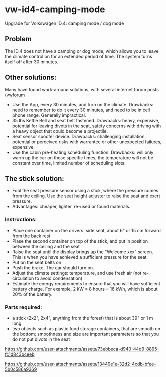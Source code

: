 # vw-id4-camping-mode
Upgrade for Volkswagen ID.4: camping mode / dog mode

## Problem

The ID.4 does not have a camping or dog mode, which allows you to leave the climate control on for an extended period of time.  The system turns itself off after 30 minutes.

## Other solutions:

Many have found work-around solutions, with several internet forum posts ([vwforum](https://www.vwidtalk.com/threads/the-current-state-of-camping-mode-hacks.15066/)
* Use the App, every 30 minutes, and turn on the climate.  Drawbacks: need to remember to do it every 30 minutes, and need to be in cell phone range.  Generally impractical.
* 35 lbs Kettle Bell and seat belt fastened. Drawbacks: heavy, expensive, potential for leaving divots in the seat, safety concerns with driving with a heavy object that could become a projectile.
* Seat sensor spoofer device. Drawbacks: challenging installation, potential or perceived risks with warrantee or other unexpected failures, expensive.
* Use the cabin pre-heating scheduling function. Drawbacks: will only warm up the car on those specific times, the temperature will not be constant over time, limited number of scheduling slots.

## The stick solution:
* Fool the seat pressure sensor using a stick, where the pressure comes from the ceiling. Use the seat height adjuster to raise the seat and exert pressure.
* Advantages: cheaper, lighter, re-used or found materials.

### Instructions:
* Place one container on the drivers' side seat, about 6" or 15 cm forward from the back rest
* Plase the second container on top of the stick, and put in position between the ceiling and the seat
* Raise the seat until the display brings up the "Welcome xxx" screen. This is when you have achieved a sufficient pressure for the seat.
* Put on the seat belts on
* Push the brake. The car should turn on.
* Adjust the climate settings: temperature, and use fresh air (not re-circulation to avoid condensation)
* Estimate the energy requirements to ensure that you will have sufficient battery charge.  For example, 2 kW * 8 hours = 16 kWh, which is about 20% of the battery.

### Parts required:
* a stick (2x2", 2x4", anything from the forest) that is about 39" or 1 m long
* two objects such as plastic food storage containers, that are smooth on the bottom; smoothness and size are important parameters so that you do not put divots in the seat

 
https://github.com/user-attachments/assets/73ebbeca-d940-44d9-8895-fc1d843bceeb



https://github.com/user-attachments/assets/13449e1e-32d2-4cdb-bfee-5b0c586a9369






